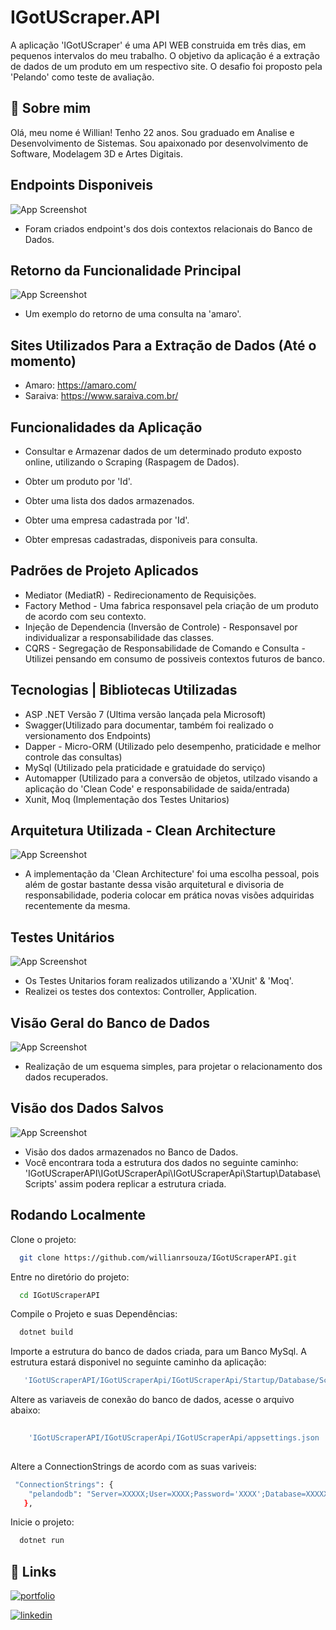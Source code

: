 
# IGotUScraper.API 

A aplicação 'IGotUScraper' é uma API WEB construida em três dias, em pequenos intervalos do meu trabalho. O objetivo da aplicação é a extração de dados de um produto em um respectivo site. O desafio foi proposto pela 'Pelando' como teste de avaliação. 


## 🚀 Sobre mim

Olá, meu nome é Willian! Tenho 22 anos. Sou graduado em Analise e Desenvolvimento de Sistemas.
Sou apaixonado por desenvolvimento de Software, Modelagem
3D e Artes Digitais.  


## Endpoints Disponiveis

![App Screenshot](https://i.ibb.co/y8L8c3v/Controllers.png)

- Foram criados endpoint's dos dois contextos relacionais do Banco de Dados. 

## Retorno da Funcionalidade Principal 

![App Screenshot](https://i.ibb.co/jJQR131/Response.png)

- Um exemplo do retorno de uma consulta na 'amaro'.



## Sites Utilizados Para a Extração de Dados (Até o momento)

- Amaro: https://amaro.com/
- Saraiva: https://www.saraiva.com.br/

## Funcionalidades da Aplicação

- Consultar e Armazenar dados de um determinado produto exposto online, utilizando o Scraping (Raspagem de Dados).
- Obter um produto por 'Id'. 
- Obter uma lista dos dados armazenados.
- Obter uma empresa cadastrada por 'Id'.

- Obter empresas cadastradas, disponiveis para consulta. 


## Padrões de Projeto Aplicados

- Mediator (MediatR) - Redirecionamento de Requisições.
- Factory Method - Uma fabrica responsavel pela criação de um produto de acordo com seu contexto. 
- Injeção de Dependencia (Inversão de Controle) - Responsavel por individualizar a responsabilidade das classes.
- CQRS - Segregação de Responsabilidade de Comando e Consulta  - Utilizei pensando em consumo de possiveis contextos futuros de banco. 

## Tecnologias | Bibliotecas Utilizadas

- ASP .NET Versão 7 (Ultima versão lançada pela Microsoft)
- Swagger(Utilizado para documentar, também foi realizado o versionamento dos Endpoints)
- Dapper - Micro-ORM (Utilizado pelo desempenho, praticidade e melhor controle das consultas)
- MySql (Utilizado pela praticidade e gratuidade do serviço)
- Automapper (Utilizado para a conversão de objetos, utilzado visando a aplicação do 'Clean Code' e responsabilidade de saida/entrada)
- Xunit, Moq (Implementação dos Testes Unitarios)


## Arquitetura Utilizada - Clean Architecture

![App Screenshot](https://five.agency/wp-content/uploads/2016/11/Graph-2.png)


- A implementação da 'Clean Architecture' foi uma escolha pessoal, pois além de gostar bastante dessa visão arquitetural e divisoria de responsabilidade, poderia colocar em prática novas visões adquiridas recentemente da mesma.  



## Testes Unitários

![App Screenshot](https://i.ibb.co/JHPFzQv/Testes.png)

- Os Testes Unitarios foram realizados utilizando a 'XUnit' & 'Moq'.
- Realizei os testes dos contextos: Controller, Application.

## Visão Geral do Banco de Dados

![App Screenshot](https://i.ibb.co/yR2vLtK/Database.png)

- Realização de um esquema simples, para projetar o relacionamento dos dados recuperados. 

## Visão dos Dados Salvos

![App Screenshot](https://i.ibb.co/BjL6Lnh/Banco-de-dados.png)

- Visão dos dados armazenados no Banco de Dados.  
- Você encontrara toda a estrutura dos dados no seguinte caminho: 'IGotUScraperAPI\IGotUScraperApi\IGotUScraperApi\Startup\Database\Scripts' assim podera replicar a estrutura criada. 
## Rodando Localmente

Clone o projeto:

```bash
  git clone https://github.com/willianrsouza/IGotUScraperAPI.git
```

Entre no diretório do projeto:

```bash
  cd IGotUScraperAPI
```

Compile o Projeto e suas Dependências:

```bash
  dotnet build
```

Importe a estrutura do banco de dados criada, para um Banco MySql. A estrutura estará disponivel no seguinte caminho da aplicação:

```bash
   'IGotUScraperAPI/IGotUScraperApi/IGotUScraperApi/Startup/Database/Scripts'
```

Altere as variaveis de conexão do banco de dados, acesse o arquivo abaixo:

```bash
  
    'IGotUScraperAPI/IGotUScraperApi/IGotUScraperApi/appsettings.json '
 
``` 

Altere a ConnectionStrings de acordo com as suas variveis:

```bash
 "ConnectionStrings": {
    "pelandodb": "Server=XXXXX;User=XXXX;Password='XXXX';Database=XXXXX"
   },
```


Inicie o projeto:

```bash
  dotnet run
```


## 🔗 Links

[![portfolio](https://img.shields.io/badge/my_portfolio-000?style=for-the-badge&logo=ko-fi&logoColor=white)](https://openprocessing.org/user/356020/?view=sketches&o=4)

[![linkedin](https://img.shields.io/badge/linkedin-0A66C2?style=for-the-badge&logo=linkedin&logoColor=white)](https://www.linkedin.com/in/willianrsouza/)


